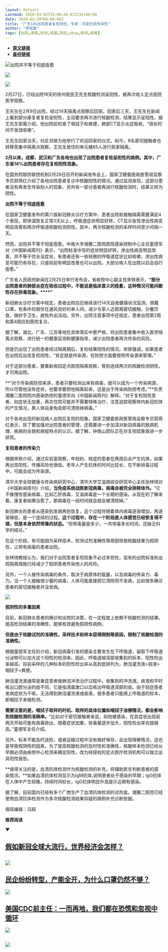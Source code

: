```yaml
---
layout: default
Lastmod: 2020-03-02T15:00:44.672131+00:00
date: 2020-02-29T00:00:00Z
title: "广东14%出院患者复检阳性，专家：可能仍具传染性"
author: "李锐嘉"
tags: [出院,患者,检测,核酸,阳性,nbsp,新冠,病毒]
---
```


* [**原文链接**](https://mp.weixin.qq.com/s/APb5cJKxb676LGiZpgQEGQ)
* [**备份链接**](http://archive.is/ktJtL)


![](/images/post/f41406ec9ad46136ba4493dadf70b2d1.jpg)出院并不等于彻底痊愈

![](/images/post/5068c0a7c0924f3c134f3186e9e4ae73.jpg)

![](/images/post/57f4a744b489cfc457831c2d8eb85ea7.jpg)

2月27日，已经出院19天的徐州居民王先生核酸检测呈阳性，被再次收入定点医院医学观察。

王先生在2月9日出院，经过14天隔离点观察后回家。回家后三天，王先生在新闻上看到部分康复者复检呈阳性，主动要求再次进行核酸检测，结果显示呈阳性。据王先生家属介绍，他出院前检查了咽拭子和粪便，肺部CT显示炎症吸收，“很长时间不发烧咳嗽”。

王先生回家当天，社区邻居为他举行了欢迎回家的仪式。如今，8名密切接触者也转移至集中隔离点观察，王先生居住的单元楼65人进行居家隔离。

**2月以来，成都、武汉和广东各地也出现了出院患者复检呈阳性的病例。其中，广东省14%出院患者存在复检阳性现象。**

在国务院联防联控机制2月28日召开的新闻发布会上，国家卫健委医政医管局监察专员郭燕红介绍了各地出院患者复诊中核酸阳性的情况。通过监测发现，这部分患者没有再发生传染别人的现象，另外有一部分患者再进行核酸检测时，结果又转为阴性。

****出院不等于彻底痊愈****

  

在国家卫健委发布的第六版新冠肺炎诊疗方案中，患者出院和接触隔离需要满足4个表现，即体温恢复正常3天以上，呼吸道症状明显好转，CT显示急性渗出性病变明显改善和两次呼吸道核酸检测阴性。其中，两次核酸检测的采样时间至少间隔一天。

然而，出院并不等于彻底痊愈。中南大学湘雅二医院医院感染控制中心主任童德军对《中国新闻周刊》表示，“出院标准中写的症状明显好转，渗出性病变明显改善，并不等于完全没症状，有患者还有一些轻微的呼吸道症状比如咳嗽，渗出性病变可能仍有存在，只是较前有明显改善也可以出院，大部分病人在出院以后会自行痊愈。”

广东省人民政府新闻在2月25日举行发布会，省疾控中心副主任宋铁表示，**“部分出院患者的肺部炎症在吸收过程中，不能说是临床意义的痊愈，这种情况可能间歇性存在排毒现象。****”**

新冠肺炎诊疗方案中规定，患者出院后应继续进行14天自我健康状况监测，佩戴口罩，有条件的居住在通风良好的单人间，减少与家人近距离密切接触，分餐饮食，做好手卫生，避免外出活动。另外，出院注意事项中还规定，患者出院第2周和第4周应到医院复诊。

据了解，湖北、广东、江苏等地在具体落实中更严格，将出院患者集中收入医学隔离点观察，进行统一的健康监测和健康指导，减少出院患者再次传染的风险。

但是仍出现了出院患者经过隔离期后，复检结果阳性的情况。宋铁强调，如果患者在出院后出现复检阳性，“肯定就是传染源，在防控方面要按照传染源来管理。”

对于这部分患者，要重新收回定点医院隔离观察，等到连续两次的核酸检测阴性，才可再出院。

**“对于传染病防控来讲，患者只要检测出来有病毒，就可以成为一个传染病源，所以尽管他没有症状，也要求要把他隔离起来，这是出于传染病防控考虑。”**负责湘雅二医院院内感染防控的童德军向《中国新闻周刊》解释。“对于复检阳性患者，如症状无加重，再次住院可能并不需要特殊治疗，注意追踪观察体内新冠抗体的产生情况，靠人体自身免疫即可清除掉病毒。”

对于各地出现的新冠病人出院后复阳的现象，国家卫健委医政医管局监察专员郭燕红表示，除了要加强对出院患者的管理，还需要进一步加深对新冠病毒的致病机理、疾病的全貌和病程特点的认识。据了解，钟南山团队正在对复阳现象做进一步研究。

****复阳患者的传染力****

根据宋铁介绍，通过实验室观察，年轻的、轻症的患者在两周后会产生抗体，如果再出现阳性，传播风险也很低。老年人产生抗体的时间比较长，在不断排毒过程中，可能会成为传染源。

清华大学全球健康与传染病研究中心、清华大学艾滋病综合研究中心主任张林琦对《中国新闻周刊》介绍，**当免疫系统战胜新冠病毒，病毒会被完全排除体外。**“它不像慢性感染病毒，比如乙肝病毒，艾滋病毒是一个长期的感染。从现在的了解来看，康复者如果治愈了，那病毒在一段时间就会就会被清除掉。”

新冠肺炎的患者从感染到发病再到恢复，这个过程伴随着体内病毒逐渐增加，再逐渐降低，是一个连续的过程。**这个过程中，存在一个阶段是人体感觉已经恢复得不错，但是本身依然带毒的状态。**“但带毒量是多少，一共带毒多长时间，还缺乏科学的结论。”

在这个阶段，有可能因为采样技术，检测试剂准确性等原因导致核酸结果为假阴性，让带有病毒的患者出院。

张林琦教授认为，我们对于出院患者复阳现象不必过多担忧，现有的出院标准和出院隔离措施已经减少了假阴患者传染他人的风险。

另外，一个人被传染病毒的条件，取决于病原体的载量，以及病毒的传染力、毒力。当一个人接触很少量的病毒，人体可能直接把它清除而不发病，比如很多确诊患者的密切接触者并没发病。

![](/images/post/e67d4af1bcd34cebd066e9bae0286f5a.jpg)

**假阴性的多重因素**

目前，新冠肺炎患者的确诊和出院的决策，在一定程度上依赖于核酸检测的结果。提高检测结果的准确性，能够有效避免假阴性病例。

**但是由于核酸试剂的准确性，采样技术和样本获得限制等原因，限制了核酸检测的准确性。**

根据童德军主任的介绍，新冠病毒引发的感染主要发生在下呼吸道，留取下呼吸道分泌物可以加大这个阳性的检测率。因此，呼吸道越深部收集到的标本，阳性检出率越高。目前采样的几种标本的阳性检出率从高到低排列为，肺泡灌洗液>痰液>咽拭子>粪便。

肺泡灌洗液通常是重症患者做肺泡冲洗治疗过程中，收集到的冲洗液。痰液和平时咳出口腔分泌的痰不同，它是指清晨漱口以后咳出呼吸道深部的痰。由于轻症患者发病症状为干咳，无法得到肺泡灌洗液或痰液，很多患者只能用上呼吸道的标本，即咽拭子来做检测。

**需要注意的是，咽拭子取样的时机、取样的具体位置和咽拭子涂擦情况，都会影响到核酸检测的准确率。**“比如对于密切接触者来说，如他被感染，在其症状出现前两天开始可能有病毒排出，随着症状加重，排毒量逐步加大，阳性检出率也就越高。”童德军主任介绍。

另外，标本不能及时送检，或者运输过程中没有做好保存，会出现降解情况，这也是导致假阴性的因素。为了提高核酸检测的及时性和准确性，核酸样本检测已经从早期必须由疾控中心检测来确定阳性，改为经授权的定点医疗检测机构可以独立出具阳性报告。

**值得关注的是，血清抗体检测作为核酸检测的补充，将辅助医生判断患者的感染情况。**如果血清抗体检测显示为IgM抗体,说明患者处于感染的早期；IgG抗体在人体中产生较晚，持续时间较长，IgG抗体明显升高提示近期有感染。

据了解，目前国内已经有多个厂商生产了血清抗体检测的试剂盒。湘雅二医院已经使用血清抗体检测作为多次核酸检测结果存疑的病例补充诊断依据。

值班编辑：冯超

  

**推荐阅读**

▼

[**假如新冠全球大流行，世界经济会怎样？**](http://mp.weixin.qq.com/s?__biz=MjM5MDU1Mzg3Mw==&mid=2651251300&idx=1&sn=95719a85d359e2f68d87937b7106f371&chksm=bdb1401a8ac6c90c263d49eda0c0df42348dac432c669b5137407fedb5d6e0dad47833e167ff&scene=21#wechat_redirect)
-----------------------------------------------------------------------------------------------------------------------------------------------------------------------------------------------------------------------------------------------

[![](/images/post/5cf6f43ce6f39e667f8c5f7cb76bf832.jpg)](http://mp.weixin.qq.com/s?__biz=MjM5MDU1Mzg3Mw==&mid=2651251300&idx=1&sn=95719a85d359e2f68d87937b7106f371&chksm=bdb1401a8ac6c90c263d49eda0c0df42348dac432c669b5137407fedb5d6e0dad47833e167ff&scene=21#wechat_redirect)
-------------------------------------------------------------------------------------------------------------------------------------------------------------------------------------------------------------------------------------------------------------------------------------------------------------------------------------------------------------------------

[**民企纷纷转型，产能全开，为什么口罩仍然不够？**](http://mp.weixin.qq.com/s?__biz=MjM5MDU1Mzg3Mw==&mid=2651251397&idx=1&sn=34b89a26c27e0b2d1eed937c189c121c&chksm=bdb140bb8ac6c9ad862f5f423849a2c740f25e0f5b1c3b390b0e187e636a23f53d9d7b5b4296&scene=21#wechat_redirect)
---------------------------------------------------------------------------------------------------------------------------------------------------------------------------------------------------------------------------------------------------

[![](/images/post/61418bddcd5e6c428a60a88987a19cf7.jpg)](http://mp.weixin.qq.com/s?__biz=MjM5MDU1Mzg3Mw==&mid=2651251397&idx=1&sn=34b89a26c27e0b2d1eed937c189c121c&chksm=bdb140bb8ac6c9ad862f5f423849a2c740f25e0f5b1c3b390b0e187e636a23f53d9d7b5b4296&scene=21#wechat_redirect)

[**美国CDC前主任：**](http://mp.weixin.qq.com/s?__biz=MjM5MDU1Mzg3Mw==&mid=2651251361&idx=1&sn=5548917e7cf8748d09cf5544c232b391&chksm=bdb140df8ac6c9c9fce3a05c7d42c01b97020c3152d51ee39dd30dd1c03336db1b306b43ef8e&scene=21#wechat_redirect)[**一而再地，我们都在恐慌和忽视中循环**](http://mp.weixin.qq.com/s?__biz=MjM5MDU1Mzg3Mw==&mid=2651251361&idx=1&sn=5548917e7cf8748d09cf5544c232b391&chksm=bdb140df8ac6c9c9fce3a05c7d42c01b97020c3152d51ee39dd30dd1c03336db1b306b43ef8e&scene=21#wechat_redirect)
------------------------------------------------------------------------------------------------------------------------------------------------------------------------------------------------------------------------------------------------------------------------------------------------------------------------------------------------------------------------------------------------------------------------------------------------------------------------------------

[![](/images/post/c1eb0f00917b79f814e7f9e11ca6945b.jpg)](http://mp.weixin.qq.com/s?__biz=MjM5MDU1Mzg3Mw==&mid=2651251361&idx=1&sn=5548917e7cf8748d09cf5544c232b391&chksm=bdb140df8ac6c9c9fce3a05c7d42c01b97020c3152d51ee39dd30dd1c03336db1b306b43ef8e&scene=21#wechat_redirect)

![](/images/post/e7d75581cc05b5b4850558294bf97f5f.jpg)
--------------------------------------------------------------------------------------------------------------------------------------------------------

